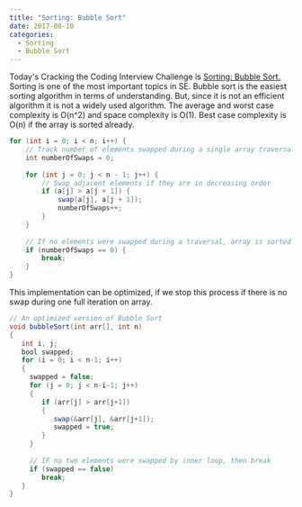 ```yaml
---
title: "Sorting: Bubble Sort"
date: 2017-08-10
categories: 
  - Sorting
  - Bubble Sort
---
```


Today's Cracking the Coding Interview Challenge is <a href="https://www.hackerrank.com/challenges/ctci-find-the-running-medianhttps://www.hackerrank.com/challenges/ctci-bubble-sort/problem"> 
Sorting: Bubble Sort.</a> Sorting is one of the most important topics in SE. Bubble sort is the easiest sorting algorithm in terms of 
understanding. But, since it is not an efficient algorithm it is not a widely used algorithm. The average and worst case complexity is 
O(n^2) and space complexity is O(1). Best case complexity is O(n) if the array is sorted already. 


```java
for (int i = 0; i < n; i++) {
    // Track number of elements swapped during a single array traversal
    int numberOfSwaps = 0;
    
    for (int j = 0; j < n - 1; j++) {
        // Swap adjacent elements if they are in decreasing order
        if (a[j] > a[j + 1]) {
            swap(a[j], a[j + 1]);
            numberOfSwaps++;
        }
    }
    
    // If no elements were swapped during a traversal, array is sorted
    if (numberOfSwaps == 0) {
        break;
    }
}
```

This implementation can be optimized, if we stop this process if there is no swap during one full iteration on array. 

```java
// An optimized version of Bubble Sort
void bubbleSort(int arr[], int n)
{
   int i, j;
   bool swapped;
   for (i = 0; i < n-1; i++)
   {
     swapped = false;
     for (j = 0; j < n-i-1; j++)
     {
        if (arr[j] > arr[j+1])
        {
           swap(&arr[j], &arr[j+1]);
           swapped = true;
        }
     }
 
     // IF no two elements were swapped by inner loop, then break
     if (swapped == false)
        break;
   }
}
```
